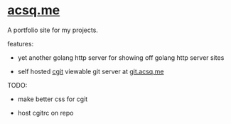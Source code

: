 # [acsq.me](https://www.acsq.me)

A portfolio site for my projects.

features: 

* yet another golang http server for showing off golang http server sites

* self hosted [cgit](https://git.zx2c4.com/cgit/) viewable git server at 
[git.acsq.me](https://git.acsq.me)

TODO:

* make better css for cgit

* host cgitrc on repo
